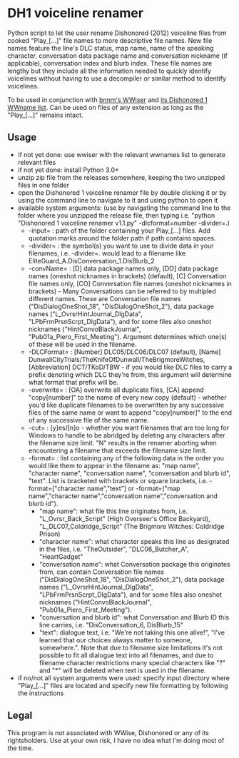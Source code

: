 # DH1 voiceline renamer

Python script to let the user rename Dishonored (2012) voiceline files from cooked "Play_[...]" file names to more descriptive file names. New file names feature the line's DLC status, map name, name of the speaking character, conversation data package name and conversation nickname (if applicable), conversation index and blurb index. These file names are lengthy but they include all the information needed to quickly identify voicelines without having to use a decompiler or similar method to identify voicelines.

To be used in conjunction with [bnnm's WWiser](https://github.com/bnnm/wwiser) and [its Dishonored 1 WWname list](https://github.com/bnnm/wwiser-utils/tree/master/wwnames). Can be used on files of any extension as long as the "Play_[...]" remains intact.

## Usage
- if not yet done: use wwiser with the relevant wwnames list to generate relevant files
- if not yet done: install Python 3.0+
- unzip zip file from the releases somewhere, keeping the two unzipped files in one folder
- open the Dishonored 1 voiceline renamer file by double clicking it or by using the command line to navigate to it and using python to open it
- available system arguments: (use by navigating the command line to the folder where you unzipped the release file, then typing i.e. "python "Dishonored 1 voiceline renamer v1.1.py" -dlcformat=number -divider=.)
  - -input= : path of the folder containing your Play_[...] files. Add quotation marks around the folder path if path contains spaces.
  - -divider= : the symbol(s) you want to use to divide data in your filenames, i.e. -divider=. would lead to a filename like EliteGuard_A.DisConversation_1.DisBlurb_2
  - -convName= : [D] data package names only, [DO] data package names (oneshot nicknames in brackets) (default), [C] Conversation file names only, [CO] Conversation file names (oneshot nicknames in brackets) - Many Conversations can be referred to by multipled different names. These are Conversation file names ("DisDialogOneShot_18", "DisDialogOneShot_2"), data package names ("L_OvrsrHintJournal_DlgData", "LPbFrmPrsnScrpt_DlgData"), and for some files also oneshot nicknames ("HintConvoBlackJournal", "Pub01a_Piero_First_Meeting"). Argument determines which one(s) of these will be used in the filename.
  - -DLCFormat= : [Number] DLC05/DLC06/DLC07 (default), [Name] DunwallCityTrials/TheKnifeOfDunwall/TheBrigmoreWitches, [Abbreviation] DCT/TKoD/TBW - if you would like DLC files to carry a prefix denoting which DLC they're from, this argument will determine what format that prefix will be.
  - -overwrite= : [OA] overwrite all duplicate files, [CA] append "copy[number]" to the name of every new copy (default) - whether you'd like duplicate filenames to be overwritten by any successive files of the same name or want to append "copy[number]" to the end of any successive file of the same name.
  - -cut= : [y]es/[n]o - whether you want filenames that are too long for Windows to handle to be abridged by deleting any characters after the filename size limit. "N" results in the renamer aborting when encountering a filename that exceeds the filename size limit.
  - -format= : list containing any of the following data in the order you would like them to appear in the filename as: "map name", "character name", "conversation name", "conversation and blurb id", "text". List is bracketed with brackets or square brackets, i.e. -format=["character name","text"] or -format=("map name","character name","conversation name","conversation and blurb id").
    - "map name": what file this line originates from, i.e. "L_Ovrsr_Back_Script" (High Overseer's Office Backyard), "L_DLC07_Coldridge_Script" (The Brigmore Witches: Coldridge Prison)
    - "character name": what character speaks this line as designated in the files, i.e. "TheOutsider", "DLC06_Butcher_A", "HeartGadget"
    - "conversation name": what Conversation package this originates from, can contain Conversation file names ("DisDialogOneShot_18", "DisDialogOneShot_2"), data package names ("L_OvrsrHintJournal_DlgData", "LPbFrmPrsnScrpt_DlgData"), and for some files also oneshot nicknames ("HintConvoBlackJournal", "Pub01a_Piero_First_Meeting").
    - "conversation and blurb id": what Conversation and Blurb ID this line carries, i.e. "DisConversation_6, DisBlurb_15"
    - "text": dialogue text, i.e. "We're not taking this one alive!", "I've learned that our choices always matter to someone, somewhere.". Note that due to filename size limitations it's not possible to fit all dialogue text into all filenames, and due to filename character restrictions many special characters like "?" and "*" will be deleted when text is used in the filename.
- if no/not all system arguments were used: specify input directory where "Play_[...]" files are located and specify new file formatting by following the instructions


## Legal
This program is not associated with WWise, Dishonored or any of its rightsholders. Use at your own risk, I have no idea what I'm doing most of the time.
